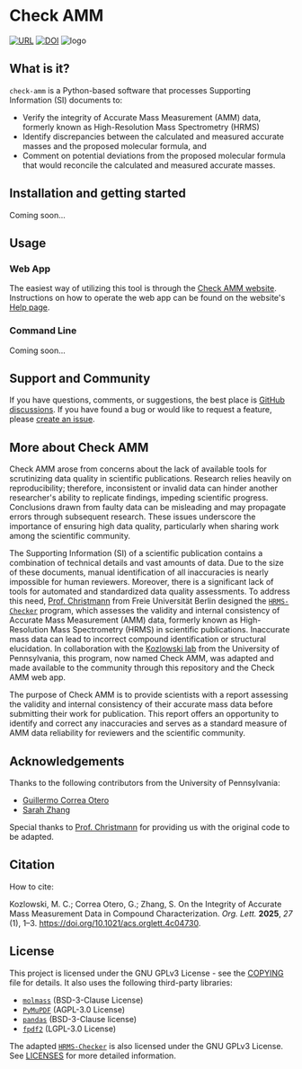 # Check AMM

[![URL](https://img.shields.io/badge/URL-check--amm.vercel.app-blue)](https://check-amm.vercel.app/home)
[![DOI](https://img.shields.io/badge/DOI-10.1021%2Facs.orglett.4c04730-blue)](https://doi.org/10.1021/acs.orglett.4c04730)
![logo](https://github.com/user-attachments/assets/3edd8e9a-5b25-4905-b596-bde023825503)


## What is it?

`check-amm` is a Python-based software that processes Supporting Information (SI) documents to:

* Verify the integrity</strong> of Accurate Mass Measurement (AMM) data, formerly known as High-Resolution Mass Spectrometry (HRMS)
* Identify discrepancies</strong> between the calculated and measured accurate masses and the proposed molecular formula, and
* Comment on potential deviations</strong> from the proposed molecular formula that would reconcile the calculated and measured accurate masses.


## Installation and getting started

Coming soon...


## Usage

### Web App

The easiest way of utilizing this tool is through the [Check AMM website](https://check-amm.vercel.app/home). Instructions on how to operate the web app can be found on the website's [Help page](https://check-amm.vercel.app/help).

### Command Line

Coming soon...


## Support and Community

If you have questions, comments, or suggestions, the best place is [GitHub discussions](https://github.com/kozlowski-lab/check-amm/discussions). If you have found a bug or would like to request a feature, please [create an issue](https://github.com/kozlowski-lab/check-amm/issues).


## More about Check AMM

Check AMM arose from concerns about the lack of available tools for scrutinizing data quality in scientific publications. Research relies heavily on reproducibility; therefore, inconsistent or invalid data can hinder another researcher's ability to replicate findings, impeding scientific progress. Conclusions drawn from faulty data can be misleading and may propagate errors through subsequent research. These issues underscore the importance of ensuring high data quality, particularly when sharing work among the scientific community.

The Supporting Information (SI) of a scientific publication contains a combination of technical details and vast amounts of data. Due to the size of these documents, manual identification of all inaccuracies is nearly impossible for human reviewers. Moreover, there is a significant lack of tools for automated and standardized data quality assessments. To address this need, [Prof. Christmann](https://www.bcp.fu-berlin.de/en/chemie/chemie/forschung/OrgChem/christmann/index.html) from Freie Universität Berlin designed the [`HRMS-Checker`](https://github.com/match22lab/HRMS-Checker-2.0) program, which assesses the validity and internal consistency of Accurate Mass Measurement (AMM) data, formerly known as High-Resolution Mass Spectrometry (HRMS) in scientific publications. Inaccurate mass data can lead to incorrect compound identification or structural elucidation. In collaboration with the [Kozlowski lab](https://www.mckgroup.org/) from the University of Pennsylvania, this program, now named Check AMM, was adapted and made available to the community through this repository and the Check AMM web app.

The purpose of Check AMM is to provide scientists with a report assessing the validity and internal consistency of their accurate mass data before submitting their work for publication. This report offers an opportunity to identify and correct any inaccuracies and serves as a standard measure of AMM data reliability for reviewers and the scientific community.


## Acknowledgements

Thanks to the following contributors from the University of Pennsylvania:
- [Guillermo Correa Otero](https://github.com/guille797)
- [Sarah Zhang](https://github.com/sarahzhanng)

Special thanks to [Prof. Christmann](https://github.com/match22lab) for providing us with the original code to be adapted.


## Citation

How to cite:

Kozlowski, M. C.; Correa Otero, G.; Zhang, S. On the Integrity of Accurate Mass Measurement Data in Compound Characterization. *Org. Lett.* **2025**, *27* (1), 1–3. https://doi.org/10.1021/acs.orglett.4c04730.


## License

This project is licensed under the GNU GPLv3 License - see the [COPYING](COPYING) file for details. It also uses the following third-party libraries:
- [`molmass`](https://github.com/cgohlke/molmass) (BSD-3-Clause License)
- [`PyMuPDF`](https://github.com/pymupdf/PyMuPDF) (AGPL-3.0 License)
- [`pandas`](https://github.com/pandas-dev/pandas) (BSD-3-Clause license)
- [`fpdf2`]([https://github.com/Setasign/FPDF?tab=readme-ov-file](https://github.com/py-pdf/fpdf2)) (LGPL-3.0 License)

The adapted [`HRMS-Checker`](https://github.com/match22lab/HRMS-Checker-2.0) is also licensed under the GNU GPLv3 License. See [LICENSES](https://github.com/kozlowski-lab/check-amm/LICENSES) for more detailed information.
